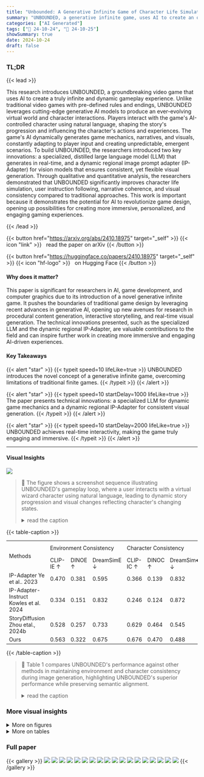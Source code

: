 ```yaml
---
title: "Unbounded: A Generative Infinite Game of Character Life Simulation"
summary: "UNBOUNDED, a generative infinite game, uses AI to create an open-ended character life simulation where players interact using natural language, transcending traditional game design."
categories: ["AI Generated"]
tags: ["🔖 24-10-24", "🤗 24-10-25"]
showSummary: true
date: 2024-10-24
draft: false
---
```


### TL;DR


{{< lead >}}

This research introduces UNBOUNDED, a groundbreaking video game that uses AI to create a truly infinite and dynamic gameplay experience. Unlike traditional video games with pre-defined rules and endings, UNBOUNDED leverages cutting-edge generative AI models to produce an ever-evolving virtual world and character interactions.  Players interact with the game's AI-controlled character using natural language, shaping the story's progression and influencing the character's actions and experiences. The game's AI dynamically generates game mechanics, narratives, and visuals, constantly adapting to player input and creating unpredictable, emergent scenarios. To build UNBOUNDED, the researchers introduced two key innovations: a specialized, distilled large language model (LLM) that generates in real-time,  and a dynamic regional image prompt adapter (IP-Adapter) for vision models that ensures consistent, yet flexible visual generation.  Through qualitative and quantitative analysis, the researchers demonstrated that UNBOUNDED significantly improves character life simulation, user instruction following, narrative coherence, and visual consistency compared to traditional approaches. This work is important because it demonstrates the potential for AI to revolutionize game design, opening up possibilities for creating more immersive, personalized, and engaging gaming experiences.

{{< /lead >}}


{{< button href="https://arxiv.org/abs/2410.18975" target="_self" >}}
{{< icon "link" >}} &nbsp; read the paper on arXiv
{{< /button >}}

{{< button href="https://huggingface.co/papers/2410.18975" target="_self" >}}
{{< icon "hf-logo" >}} &nbsp; on Hugging Face
{{< /button >}}

#### Why does it matter?
This paper is significant for researchers in AI, game development, and computer graphics due to its introduction of a novel generative infinite game.  It pushes the boundaries of traditional game design by leveraging recent advances in generative AI, opening up new avenues for research in procedural content generation, interactive storytelling, and real-time visual generation. The technical innovations presented, such as the specialized LLM and the dynamic regional IP-Adapter, are valuable contributions to the field and can inspire further work in creating more immersive and engaging AI-driven experiences.
#### Key Takeaways

{{< alert "star" >}}
{{< typeit speed=10 lifeLike=true >}} UNBOUNDED introduces the novel concept of a generative infinite game, overcoming limitations of traditional finite games. {{< /typeit >}}
{{< /alert >}}

{{< alert "star" >}}
{{< typeit speed=10 startDelay=1000 lifeLike=true >}} The paper presents technical innovations: a specialized LLM for dynamic game mechanics and a dynamic regional IP-Adapter for consistent visual generation. {{< /typeit >}}
{{< /alert >}}

{{< alert "star" >}}
{{< typeit speed=10 startDelay=2000 lifeLike=true >}} UNBOUNDED achieves real-time interactivity, making the game truly engaging and immersive. {{< /typeit >}}
{{< /alert >}}

------
#### Visual Insights



![](figures/figures_1_0.png)

> 🔼 The figure shows a screenshot sequence illustrating UNBOUNDED's gameplay loop, where a user interacts with a virtual wizard character using natural language, leading to dynamic story progression and visual changes reflecting character's changing states.
> <details>
> <summary>read the caption</summary>
> Figure 1: An example of UNBOUNDED. We follow the life of Archibus, the user's custom wizard character. The user can interact with the generative game using natural language, and Archibus' hunger, energy and fun meters update accordingly. A spontaneous and unconstrained story unfolds while the user playing, and the character can explore new environments with a myriad of possible actions and unexpected interactions. The game runs in interactive speeds, refreshing every second.
> </details>







{{< table-caption >}}
<table id='2' style='font-size:14px'><tr><td rowspan="2">Methods</td><td colspan="3">Environment Consistency</td><td colspan="3">Character Consistency</td><td>Semantic Alignment</td></tr><tr><td>CLIP-IE ↑</td><td>DINOE ↑</td><td>DreamSimE ↓</td><td>CLIP-IC ↑</td><td>DINOC ↑</td><td>DreamSim� ↓</td><td>CLIP-T↑</td></tr><tr><td>IP-Adapter Ye et al.. 2023</td><td>0.470</td><td>0.381</td><td>0.595</td><td>0.366</td><td>0.139</td><td>0.832</td><td>0.168</td></tr><tr><td>IP-Adapter-Instruct Kowles et al. 2024</td><td>0.334</td><td>0.151</td><td>0.832</td><td>0.246</td><td>0.124</td><td>0.872</td><td>0.098</td></tr><tr><td>StoryDiffusion Zhou etal., 2024b</td><td>0.528</td><td>0.257</td><td>0.733</td><td>0.629</td><td>0.464</td><td>0.545</td><td>0.242</td></tr><tr><td>Ours</td><td>0.563</td><td>0.322</td><td>0.675</td><td>0.676</td><td>0.470</td><td>0.488</td><td>0.242</td></tr></table>{{< /table-caption >}}

> 🔼 Table 1 compares UNBOUNDED's performance against other methods in maintaining environment and character consistency during image generation, highlighting UNBOUNDED's superior performance while preserving semantic alignment.
> <details>
> <summary>read the caption</summary>
> Table 1: Comparison of UNBOUNDED and other methods for maintaining environment consistency and character consistency. UNBOUNDED achieves the best performance in maintaining consistency, while maintaining comparable semantic alignment with the text prompt. Best scores are in bold.
> </details>



### More visual insights

<details>
<summary>More on figures
</summary>


![](figures/figures_3_0.png)

> 🔼 Figure 2 shows an example of UNBOUNDED, illustrating how user instructions trigger game events and character actions within dynamically generated environments.
> <details>
> <summary>read the caption</summary>
> Figure 2: Example of UNBOUNDED. Based on an initial user input, UNBOUNDED sets up game simulation environments, and generates character actions in the environments. Users can interact with the character with natural language instructions, exploring the game with unlimited options.
> </details>



![](figures/figures_4_0.png)

> 🔼 Figure 3 shows various examples of UNBOUNDED showcasing different characters in diverse environments generated through natural language instructions.
> <details>
> <summary>read the caption</summary>
> Figure 3: Generative game examples of UNBOUNDED. The user can insert a custom character into the game, engage with the character through natural language instructions, bring the character to different environments, and interact with it to maintain a healthy state under the games' mechanics.
> </details>



![](figures/figures_5_0.png)

> 🔼 Figure 4 illustrates the overall image generation method of UNBOUNDED, highlighting the use of LCM LoRA, DreamBooth LoRAs, and a regional IP-Adapter with a dynamic mask to achieve real-time generation while maintaining character and environment consistency.
> <details>
> <summary>read the caption</summary>
> Figure 4: (a) Our overall image generation method. We achieve real-time image generation with LCM LORA, maintain character consistency with DreamBooth LoRAs, and introduce a regional IP-Adapter (shown in (c)) for improved environment and character consistency. (b) Our proposed dynamic mask genreation separating the environment and character conditioning, preventing interference between the two.
> </details>



![](figures/figures_7_0.png)

> 🔼 The figure illustrates the two-stage process of collecting user-simulation data for LLM distillation, involving topic and character data collection and user-LLM interaction with the world-LLM.
> <details>
> <summary>read the caption</summary>
> Figure 6: Overview of our user-simulation data collection process for LLM distillation. (a) We begin by collecting diverse topic and character data, filtered using ROUGE-L for diversity. (b) The World LLM and User LLM interact to generate user-simulation data through multi-round exchanges.
> </details>



</details>




<details>
<summary>More on tables
</summary>


{{< table-caption >}}
<table id='3' style='font-size:16px'><tr><td>Character Environment</td><td>Story Diffusion IP-Adapter IP-Adapter- Instruct Ours</td></tr><tr><td></td><td>[V] witch raised her hands and the twisted trunks unwound, their branches stretching towards the sky, making the glowing leaves sparkle in the twilight.</td></tr><tr><td>Environment Consistency Character Consistency Semantic Alignment</td><td>X X x x x x</td></tr><tr><td></td><td>[V] wizard kneels by the pond, casting a spell. The water's surface ripples, reflecting a myriad of colors from the luminescent flowers surrounding the clearing.</td></tr><tr><td>Environment Consistency Character Consistency Semantic Alignment</td><td></td></tr><tr><td></td><td>V V X x X</td></tr><tr><td></td><td>Amidst the strange rock formations, [V] panda finds a hidden grove filled with glowing, otherworldly flora.</td></tr><tr><td>Environment Consistency Character Consistency Semantic Alignment</td><td>X V X V X V</td></tr></table>{{< /table-caption >}}
> 🔼 {{ table.description }}
> <details>
> <summary>read the caption</summary>
> {{ table.caption }}
> </details>


> Table 1 compares UNBOUNDED's performance against other methods in maintaining environment and character consistency during image generation, highlighting UNBOUNDED's superior performance while preserving semantic alignment.


{{< table-caption >}}
<br><table id='3' style='font-size:14px'><tr><td>No.</td><td>Drop</td><td>IP-Adapter</td><td>Scale</td><td>CLIP-IE ↑</td><td>DINOE ↑</td><td>DreamSimE ↓</td><td>CLIP-I⌀ ↑</td><td>DINO� ↑</td><td>DreamSim⌀ ↓</td><td>CLIP-T↑</td></tr><tr><td>1.</td><td>X</td><td>X</td><td>1.0</td><td>0.123</td><td>0.111</td><td>0.885</td><td>0.073</td><td>0.024</td><td>0.973</td><td>0.034</td></tr><tr><td>2.</td><td></td><td>X</td><td>1.0</td><td>0.414</td><td>0.331</td><td>0.647</td><td>0.337</td><td>0.147</td><td>0.832</td><td>0.149</td></tr><tr><td>3.</td><td>V</td><td>V</td><td>1.0</td><td>0.563</td><td>0.322</td><td>0.675</td><td>0.676</td><td>0.470</td><td>0.488</td><td>0.242</td></tr><tr><td>4.</td><td>X</td><td>X</td><td>0.5</td><td>0.470</td><td>0.381</td><td>0.595</td><td>0.366</td><td>0.139</td><td>0.832</td><td>0.168</td></tr><tr><td>5.</td><td></td><td>X</td><td>0.5</td><td>0.577</td><td>0.332</td><td>0.640</td><td>0.627</td><td>0.374</td><td>0.575</td><td>0.252</td></tr><tr><td>6.</td><td></td><td>V</td><td>0.5</td><td>0.549</td><td>0.263</td><td>0.726</td><td>0.705</td><td>0.514</td><td>0.450</td><td>0.246</td></tr><tr><td rowspan="5"></td><td rowspan="5"></td><td>Character</td><td rowspan="5" colspan="2">Environment</td><td colspan="6">+ Regional No Condition IP-Adapter +Block Drop IP-Adapter</td></tr><tr><td></td><td colspan="6">lanterns, vibrating with unseen robot.</td></tr><tr><td>[V] dog playfully chased its tail under the sway of hanging cobblestone paths slightly</td><td colspan="6"></td></tr><tr><td></td><td colspan="6"></td></tr><tr><td>[V] dog cautiously ascends the creaky wooden steps, each one groaning louder as it climbs the narrow, winding staircase of the haunted castle.</td><td colspan="6"></td></tr></table>{{< /table-caption >}}
> 🔼 {{ table.description }}
> <details>
> <summary>read the caption</summary>
> {{ table.caption }}
> </details>


> Table 1 compares UNBOUNDED's performance against other methods in maintaining environment and character consistency during image generation, highlighting UNBOUNDED's superior performance while preserving semantic alignment.


{{< table-caption >}}
<table id='2' style='font-size:14px'><tr><td>Model</td><td colspan="2">Overall</td><td colspan="2">State Update</td><td colspan="2">Environment Relevance</td><td colspan="2">Story Coherence</td><td colspan="2">Instruction Following</td></tr><tr><td></td><td>Base</td><td>Ours</td><td>Base</td><td>Ours</td><td>Base</td><td>Ours</td><td>Base</td><td>Ours</td><td>Base</td><td>Ours</td></tr><tr><td>Gemma-2B Team et al 2024</td><td>6.22</td><td>7.44</td><td>5.60</td><td>7.47</td><td>6.12</td><td>7.94</td><td>6.34</td><td>7.57</td><td>6.43</td><td>7.67</td></tr><tr><td>Gemma-7B Team et al. 2024</td><td>6.80</td><td>7.39</td><td>6.29</td><td>7.43</td><td>7.07</td><td>7.91</td><td>6.90</td><td>7.48</td><td>6.89</td><td>7.53</td></tr><tr><td>Llama3.2-3B Meta, 2024,</td><td>7.21</td><td>7.50</td><td>6.86</td><td>7.38</td><td>7.63</td><td>7.93</td><td>7.36</td><td>7.56</td><td>7.31</td><td>7.67</td></tr><tr><td>Ours-1k</td><td>7.65</td><td>7.82</td><td>7.50</td><td>7.74</td><td>8.10</td><td>8.19</td><td>7.78</td><td>7.93</td><td>7.82</td><td>7.97</td></tr><tr><td>GPT-4o OpenAI, 2023</td><td>7.76</td><td>7.68</td><td>7.69</td><td>7.66</td><td>8.20</td><td>8.10</td><td>7.95</td><td>7.82</td><td>7.85</td><td>7.82</td></tr></table>{{< /table-caption >}}
> 🔼 {{ table.description }}
> <details>
> <summary>read the caption</summary>
> {{ table.caption }}
> </details>


> Table 3 compares UNBOUNDED and several LLMs on their performance as game engines, using GPT-4 for pairwise scoring across various aspects.


</details>


### Full paper

{{< gallery >}}
<img src="paper_images/1.png" class="grid-w50 md:grid-w33 xl:grid-w25" />
<img src="paper_images/2.png" class="grid-w50 md:grid-w33 xl:grid-w25" />
<img src="paper_images/3.png" class="grid-w50 md:grid-w33 xl:grid-w25" />
<img src="paper_images/4.png" class="grid-w50 md:grid-w33 xl:grid-w25" />
<img src="paper_images/5.png" class="grid-w50 md:grid-w33 xl:grid-w25" />
<img src="paper_images/6.png" class="grid-w50 md:grid-w33 xl:grid-w25" />
<img src="paper_images/7.png" class="grid-w50 md:grid-w33 xl:grid-w25" />
<img src="paper_images/8.png" class="grid-w50 md:grid-w33 xl:grid-w25" />
<img src="paper_images/9.png" class="grid-w50 md:grid-w33 xl:grid-w25" />
<img src="paper_images/10.png" class="grid-w50 md:grid-w33 xl:grid-w25" />
<img src="paper_images/11.png" class="grid-w50 md:grid-w33 xl:grid-w25" />
<img src="paper_images/12.png" class="grid-w50 md:grid-w33 xl:grid-w25" />
<img src="paper_images/13.png" class="grid-w50 md:grid-w33 xl:grid-w25" />
<img src="paper_images/14.png" class="grid-w50 md:grid-w33 xl:grid-w25" />
<img src="paper_images/15.png" class="grid-w50 md:grid-w33 xl:grid-w25" />
<img src="paper_images/16.png" class="grid-w50 md:grid-w33 xl:grid-w25" />
<img src="paper_images/17.png" class="grid-w50 md:grid-w33 xl:grid-w25" />
<img src="paper_images/18.png" class="grid-w50 md:grid-w33 xl:grid-w25" />
{{< /gallery >}}